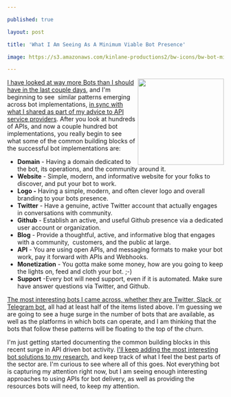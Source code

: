 ---
published: true
layout: post
title: 'What I Am Seeing As A Minimum Viable Bot Presence'
image: https://s3.amazonaws.com/kinlane-productions2/bw-icons/bw-bot-minimum.png
---

<p><img src="https://s3.amazonaws.com/kinlane-productions2/bw-icons/bw-bot-minimum.png" alt="" width="200" align="right" />
<p><a href="http://apievangelist.com/2016/03/21/sucked-into-the-world-of-bots-and-apis/">I have looked at way more Bots than I should have in the last couple days</a>, and I'm beginning to see&nbsp; similar patterns emerging across bot implementations, <a href="http://apievangelist.com/2015/12/07/minimum-viable-api-service-provider-blueprint/">in sync with what I shared as part of my advice to API service providers</a>. After you look at hundreds of APIs, and now a couple hundred bot implementations, you really begin to see what some of the common building blocks of the successful bot implementations are:
<ul>
<li><strong>Domain</strong> - Having a domain dedicated to the bot, its operations, and the community around it.</li>
<li><strong>Website</strong>&nbsp;- Simple, modern, and informative website for your folks to discover, and put your bot to work.</li>
<li><strong>Logo -</strong> Having a simple, modern, and often clever logo and overall branding to your bots presence.</li>
<li><strong>Twitter</strong>&nbsp;- Have a genuine, active Twitter account that actually engages in conversations with community.</li>
<li><strong>Github</strong>&nbsp;- Establish an active, and useful Github presence via a dedicated user account or organization.</li>
<li><strong>Blog</strong>&nbsp;- Provide a thoughtful, active, and informative blog that engages with a community,&nbsp; customers, and the public at large.</li>
<li><strong>API</strong>&nbsp;- You are using open APIs, and messaging formats to make your bot work, pay it forward with APIs and Webhooks.</li>
<li><strong>Monetization</strong>&nbsp;- You gotta make some money, how are you going to keep the lights on, feed and cloth your bot. ;-)</li>
<li><strong>Support</strong>&nbsp;-Every bot will need support, even if it is automated. Make sure have answer questions via Twitter, and Github.&nbsp;</li>
</ul>
<p><a href="http://bots.apievangelist.com/organizations/">The most interesting bots I came across, whether they are Twitter, Slack, or Telegram bot</a>, all had at least half of the items listed above. I'm guessing we are going to see a huge surge in the number of bots that are available, as well as the platforms in which bots can operate, and I am thinking that the bots that follow these patterns will be floating to the top of the churn.
<p>I'm just getting started documenting the common building blocks in this recent surge in API driven bot activity. <a href="http://bots.apievangelist.com">I'll keep adding the most interesting bot solutions to my research</a>, and keep track of what I feel the best parts of the sector are. I'm curious to see where all of this goes. Not everything bot is capturing my attention right now, but I am seeing enough interesting approaches to using APIs for bot delivery, as well as providing the resources bots will need, to keep my attention.


